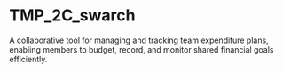 # TMP_2C_swarch
A collaborative tool for managing and tracking team expenditure plans, enabling members to budget, record, and monitor shared financial goals efficiently.
